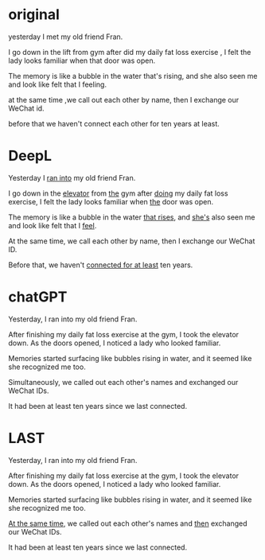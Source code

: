 # original

yesterday I met my old friend Fran.

I go down in the lift from gym after did my daily fat loss exercise , I felt the lady looks familiar when that door was open.

The memory is like a bubble in the water that's rising, and she also seen me and look like felt that I feeling.

at the same time ,we call out each other by name, then I exchange our WeChat id.

before that we haven't connect each other for ten years at least.

# DeepL

Yesterday I <u>ran into</u> my old friend Fran.

I go down in the <u>elevator</u> from <u>the</u> gym after <u>doing</u> my daily fat loss exercise, I felt the lady looks familiar when <u>the</u> door was open.

The memory is like a bubble in the water <u>that rises</u>, and <u>she's</u> also seen me and look like felt that I <u>feel</u>.

At the same time, we call each other by name, then I exchange our WeChat ID.

Before that, we haven't <u>connected for at least</u> ten years.

# chatGPT

Yesterday, I ran into my old friend Fran. 

After finishing my daily fat loss exercise at the gym, I took the elevator down. As the doors opened, I noticed a lady who looked familiar. 

Memories started surfacing like bubbles rising in water, and it seemed like she recognized me too. 

Simultaneously, we called out each other's names and exchanged our WeChat IDs. 

It had been at least ten years since we last connected.

# LAST

Yesterday, I ran into my old friend Fran. 

After finishing my daily fat loss exercise at the gym, I took the elevator down. As the doors opened, I noticed a lady who looked familiar. 

Memories started surfacing like bubbles rising in water, and it seemed like she recognized me too. 

<u>At the same time</u>, we called out each other's names and <u>then</u> exchanged our WeChat IDs. 

It had been at least ten years since we last connected.





